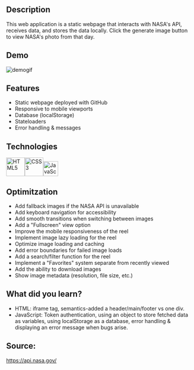 ## Description
This web application is a static webpage that interacts with NASA's API, receives data, and stores the data locally. Click the generate image button to view NASA's photo from that day. 

## Demo
![demogif](NASAAPODdemo.gif)

## Features
* Static webpage deployed with GitHub
* Responsive to mobile viewports
* Database (localStorage)
* Stateloaders
* Error handling & messages

## Technologies
<img src="https://profilinator.rishav.dev/skills-assets/html5-original-wordmark.svg" alt="HTML5" height="50" /><img src="https://profilinator.rishav.dev/skills-assets/css3-original-wordmark.svg" alt="CSS3" height="50" /><img src="https://profilinator.rishav.dev/skills-assets/javascript-original.svg" alt="JavaScript" height="40" />

## Optimitzation
* Add fallback images if the NASA API is unavailable
* Add keyboard navigation for accessibility
* Add smooth transitions when switching between images
* Add a "Fullscreen" view option
* Improve the mobile responsiveness of the reel
* Implement image lazy loading for the reel
* Optimize image loading and caching
* Add error boundaries for failed image loads
* Add a search/filter function for the reel
* Implement a "Favorites" system separate from recently viewed
* Add the ability to download images
* Show image metadata (resolution, file size, etc.)

## What did you learn?
* HTML: iframe tag, semantics-added a header/main/footer vs one div.
* JavaScript: Token authentication, using an object to store fetched data as variables, using localStorage as a database, error handling & displaying an error message when bugs arise.

## Source:
https://api.nasa.gov/
